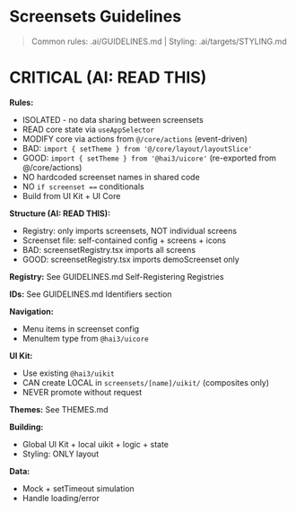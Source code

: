 # Screensets Guidelines

> Common rules: .ai/GUIDELINES.md | Styling: .ai/targets/STYLING.md

# CRITICAL (AI: READ THIS)

**Rules:**
- ISOLATED - no data sharing between screensets
- READ core state via `useAppSelector`
- MODIFY core via actions from `@/core/actions` (event-driven)
- BAD: `import { setTheme } from '@/core/layout/layoutSlice'`
- GOOD: `import { setTheme } from '@hai3/uicore'` (re-exported from @/core/actions)
- NO hardcoded screenset names in shared code
- NO `if screenset ==` conditionals
- Build from UI Kit + UI Core

**Structure (AI: READ THIS):**
- Registry: only imports screensets, NOT individual screens
- Screenset file: self-contained config + screens + icons
- BAD: screensetRegistry.tsx imports all screens
- GOOD: screensetRegistry.tsx imports demoScreenset only

**Registry:** See GUIDELINES.md Self-Registering Registries

**IDs:** See GUIDELINES.md Identifiers section

**Navigation:**
- Menu items in screenset config
- MenuItem type from `@hai3/uicore`

**UI Kit:**
- Use existing `@hai3/uikit`
- CAN create LOCAL in `screensets/[name]/uikit/` (composites only)
- NEVER promote without request

**Themes:** See THEMES.md

**Building:**
- Global UI Kit + local uikit + logic + state
- Styling: ONLY layout

**Data:**
- Mock + setTimeout simulation
- Handle loading/error
